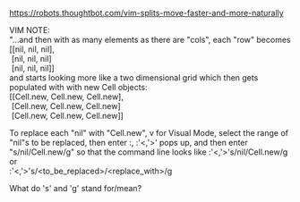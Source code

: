 https://robots.thoughtbot.com/vim-splits-move-faster-and-more-naturally  

VIM NOTE:  
"...and then with as many elements as there are "cols", each "row" becomes  
[[nil, nil, nil],  
&nbsp;[nil, nil, nil]  
&nbsp;[nil, nil, nil]]  
and starts looking more like a two dimensional grid which then gets populated with with new Cell objects:  
[[Cell.new, Cell.new, Cell.new],  
&nbsp;[Cell.new, Cell.new, Cell.new]  
&nbsp;[Cell.new, Cell.new, Cell.new]]  
  
To replace each "nil" with "Cell.new", v for Visual Mode, select the range of "nil"s to be replaced, then enter :, :'<,'>' pops up, and then enter "s/nil/Cell.new/g" so that the command line looks like :'<,'>'s/nil/Cell.new/g  
or  
:'<,'>'s/\<to_be_replaced>/\<replace_with>/g  
  
What do 's' and 'g' stand for/mean?  
  
